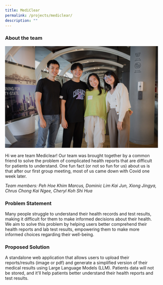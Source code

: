 ```yaml
---
title: MediClear
permalink: /projects/mediclear/
description: ""
---
```

### About the team

![](/images/mediclear%20large.jpeg)

Hi we are team Mediclear! Our team was brought together by a common friend to solve the problem of complicated health reports that are difficult for patients to understand. One fun fact (or not so fun for us) about us is that after our first group meeting, most of us came down with Covid one week later.

*Team members: Peh Hoe Khim Marcus, Dominic Lim Kai Jun, Xiong Jingya, Chrus Chong Kai Ngee, Cheryl Koh Shi Hua*

### Problem Statement

Many people struggle to understand their health records and test results, making it difficult for them to make informed decisions about their health. We aim to solve this problem by helping users better comprehend their health reports and lab test results, empowering them to make more informed choices regarding their well-being.

### Proposed Solution

A standalone web application that allows users to upload their reports/results (image or pdf) and generate a simplified version of their medical results using Large Language Models (LLM). Patients data will not be stored, and it'll help patients better understand their health reports and test results.